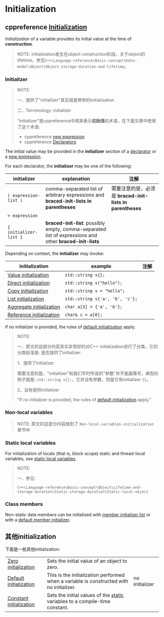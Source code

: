 # Initialization



## cppreference [Initialization](https://en.cppreference.com/w/cpp/language/initialization)

*Initialization* of a variable provides its initial value at the time of **construction**.

> NOTE: initialization发生在object construction阶段，关于object的lifetime，参见`C++\Language-reference\Basic-concept\Data-model\Object\Object-storage-duration-and-lifetime`。

### Initializer

> NOTE: 
>
> 一、提供了"initializer"其实就是带参的initialization
>
> 二、Terminology: initializer
>
> "initializer"是cppreference中用来表示**初始值**的术语，在下面文章中使用了这个术语: 
>
> - cppreference [new expression](https://en.cppreference.com/w/cpp/language/new)
> - cppreference [Declarators](https://en.cppreference.com/w/cpp/language/declarations#Declarators) 

The initial value may be provided in the **initializer** section of a [declarator](https://en.cppreference.com/w/cpp/language/declarations) or a [new expression](https://en.cppreference.com/w/cpp/language/new).

For each declarator, the **initializer** may be one of the following:

| initializer            | explanation                                                  | 注解                                                      |
| ---------------------- | ------------------------------------------------------------ | --------------------------------------------------------- |
| `( expression-list )`  | comma-separated list of arbitrary expressions and **braced-init-lists in parentheses** | 需要注意的是，必须是 **braced-init-lists in parentheses** |
| `= expression`         |                                                              |                                                           |
| `{ initializer-list }` | **braced-init-list**: possibly empty, comma-separated list of expressions and other **braced-init-lists** |                                                           |

Depending on context, the **initializer** may invoke:

| initialization                                               | example                         | 注解 |
| ------------------------------------------------------------ | ------------------------------- | ---- |
| [Value initialization](https://en.cppreference.com/w/cpp/language/value_initialization) | `std::string s{};`              |      |
| [Direct initialization](https://en.cppreference.com/w/cpp/language/direct_initialization) | `std::string s("hello");`       |      |
| [Copy initialization](https://en.cppreference.com/w/cpp/language/copy_initialization) | `std::string s = "hello";`      |      |
| [List initialization](https://en.cppreference.com/w/cpp/language/list_initialization) | `std::string s{'a', 'b', 'c'};` |      |
| [Aggregate initialization](https://en.cppreference.com/w/cpp/language/aggregate_initialization) | `char a[3] = {'a', 'b'};`       |      |
| [Reference initialization](https://en.cppreference.com/w/cpp/language/reference_initialization) | `char& c = a[0];`               |      |

If no initializer is provided, the rules of [default initialization](https://en.cppreference.com/w/cpp/language/default_initialization) apply.

> NOTE: 
>
> 一、原文的这部分内容其实非常好的对C++ initialization进行了分类，它的分类标准是: 是否提供了initializer:
>
> 1、提供了initializer
>
> 需要注意的是，"initializer"和我们平时所说的"参数"并不能画等号，典型的例子就是: `std::string s{};`，它并没有参数，但是它有initializer `{}`。
>
> 2、没有提供initializer
>
> "If no initializer is provided, the rules of [default initialization](https://en.cppreference.com/w/cpp/language/default_initialization) apply."
>
> 

### Non-local variables

> NOTE: 原文的这部分内容放到了 `Non-local-variables-initialization` 章节中

### Static local variables

For initialization of locals (that is, block scope) static and thread-local variables, see [static local variables](https://en.cppreference.com/w/cpp/language/storage_duration#Static_local_variables).

> NOTE: 
>
> 一、参见: 
>
> `C++\Language-reference\Basic-concept\Object\Lifetime-and-storage-duration\Static-storage-duration\Static-local-object`

### Class members

Non-static data members can be initialized with [member initializer list](https://en.cppreference.com/w/cpp/language/initializer_list) or with a [default member initializer](https://en.cppreference.com/w/cpp/language/data_members#Member_initialization).

## 其他initialization

下面是一些其他initialization: 

|                                                              |                                                              |                |
| ------------------------------------------------------------ | ------------------------------------------------------------ | -------------- |
| [Zero initialization](https://en.cppreference.com/w/cpp/language/zero_initialization) | Sets the initial value of an object to zero.                 |                |
| [Default initialization](https://en.cppreference.com/w/cpp/language/default_initialization) | This is the initialization performed when a variable is constructed with no initializer. | no initializer |
| [Constant initialization](https://en.cppreference.com/w/cpp/language/constant_initialization) | Sets the initial values of the [static](https://en.cppreference.com/w/cpp/language/storage_duration) variables to a compile-time constant. |                |


